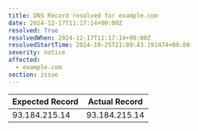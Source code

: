 ```yaml
---
title: DNS Record resolved for example.com
date: 2024-12-17T11:17:14+00:00Z
resolved: True
resolvedWhen: 2024-12-17T11:17:14+00:00Z
resolvedStartTime: 2024-10-25T21:09:43.191474+00:00
severity: notice
affected:
  - example.com
section: issue
---
```


| Expected Record  | Actual Record  |
|------------------|----------------|
| 93.184.215.14 | 93.184.215.14 |
